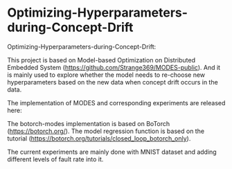 # Optimizing-Hyperparameters-during-Concept-Drift
Optimizing-Hyperparameters-during-Concept-Drift:

This project is based on Model-based Optimization on Distributed Embedded System (https://github.com/Strange369/MODES-public). And it is mainly used to explore whether the model needs to re-choose new hyperparameters based on the new data when concept drift occurs in the data.

The implementation of MODES and corresponding experiments are released here:

The botorch-modes implementation is based on BoTorch (https://botorch.org/).
The model regression function is based on the tutorial (https://botorch.org/tutorials/closed_loop_botorch_only).

The current experiments are mainly done with MNIST dataset and adding different levels of fault rate into it.
